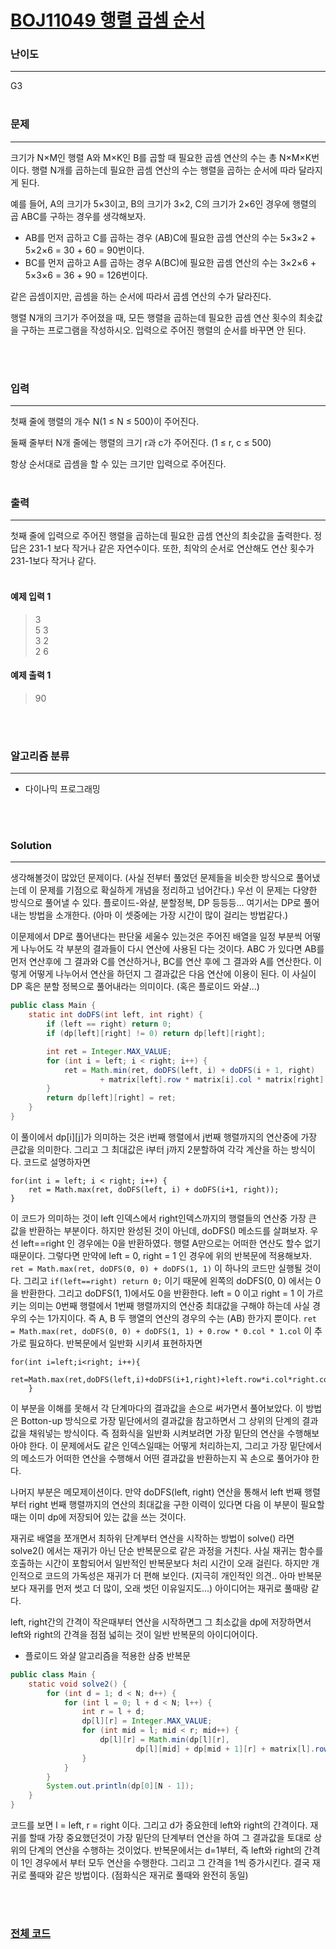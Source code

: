 # [BOJ11049 행렬 곱셈 순서](https://www.acmicpc.net/problem/11049)

### 난이도

***
G3
<br><br>

### 문제

***
크기가 N×M인 행렬 A와 M×K인 B를 곱할 때 필요한 곱셈 연산의 수는 총 N×M×K번이다. 행렬 N개를 곱하는데 필요한 곱셈 연산의 수는 행렬을 곱하는 순서에 따라 달라지게 된다.

예를 들어, A의 크기가 5×3이고, B의 크기가 3×2, C의 크기가 2×6인 경우에 행렬의 곱 ABC를 구하는 경우를 생각해보자.

* AB를 먼저 곱하고 C를 곱하는 경우 (AB)C에 필요한 곱셈 연산의 수는 5×3×2 + 5×2×6 = 30 + 60 = 90번이다.
* BC를 먼저 곱하고 A를 곱하는 경우 A(BC)에 필요한 곱셈 연산의 수는 3×2×6 + 5×3×6 = 36 + 90 = 126번이다.

같은 곱셈이지만, 곱셈을 하는 순서에 따라서 곱셈 연산의 수가 달라진다.

행렬 N개의 크기가 주어졌을 때, 모든 행렬을 곱하는데 필요한 곱셈 연산 횟수의 최솟값을 구하는 프로그램을 작성하시오. 입력으로 주어진 행렬의 순서를 바꾸면 안 된다.

<br><br>

### 입력

***
첫째 줄에 행렬의 개수 N(1 ≤ N ≤ 500)이 주어진다.

둘째 줄부터 N개 줄에는 행렬의 크기 r과 c가 주어진다. (1 ≤ r, c ≤ 500)

항상 순서대로 곱셈을 할 수 있는 크기만 입력으로 주어진다.
<br><br>

### 출력

***
첫째 줄에 입력으로 주어진 행렬을 곱하는데 필요한 곱셈 연산의 최솟값을 출력한다. 정답은 231-1 보다 작거나 같은 자연수이다. 또한, 최악의 순서로 연산해도 연산 횟수가 231-1보다 작거나 같다.
<br><br>

#### 예제 입력 1

> 3     
5 3     
3 2     
2 6

#### 예제 출력 1

> 90

<br><br>

### 알고리즘 분류

***

* 다이나믹 프로그래밍

<br><br>

### Solution

***

생각해볼것이 많았던 문제이다. (사실 전부터 풀었던 문제들을 비슷한 방식으로 풀어냈는데 이 문제를 기점으로 확실하게 개념을 정리하고 넘어간다.)
우선 이 문제는 다양한 방식으로 풀어낼 수 있다. 플로이드-와샬, 분할정복, DP 등등등... 여기서는 DP로 풀어내는 방법을 소개한다. (아마 이 셋중에는 가장 시간이 많이 걸리는 방법같다.)

이문제에서 DP로 풀어낸다는 판단울 세울수 있는것은 주어진 배열을 일정 부분씩 어떻게 나누어도 각 부분의 결과들이 다시 연산에 사용된 다는 것이다. ABC 가 있다면 AB를 먼저 연산후에 그 결과와 C를 연산하거나,
BC를 연산 후에 그 결과와 A를 연산한다. 이렇게 어떻게 나누어서 연산을 하던지 그 결과값은 다음 연산에 이용이 된다. 이 사실이 DP 혹은 분할 정복으로 풀어내라는 의미이다. (혹은 플로이드 와샬...)

```java
public class Main {
    static int doDFS(int left, int right) {
        if (left == right) return 0;
        if (dp[left][right] != 0) return dp[left][right];

        int ret = Integer.MAX_VALUE;
        for (int i = left; i < right; i++) {
            ret = Math.min(ret, doDFS(left, i) + doDFS(i + 1, right)
                    + matrix[left].row * matrix[i].col * matrix[right].col);
        }
        return dp[left][right] = ret;
    }
}
```

이 풀이에서 dp[i][j]가 의미하는 것은 i번째 행렬에서 j번째 행렬까지의 연산중에 가장 큰값을 의미한다. 그리고 그 최대값은 i부터 j까지 2분할하여 각각 계산을 하는 방식이다. 코드로 설명하자면

```
for(int i = left; i < right; i++) {
    ret = Math.max(ret, doDFS(left, i) + doDFS(i+1, right)); 
} 
```

이 코드가 의미하는 것이 left 인덱스에서 right인덱스까지의 행렬들의 연산중 가장 큰 값을 반환하는 부분이다. 하지만 완성된 것이 아닌데, doDFS() 메소드를 살펴보자. 우선 left==right 인
경우에는 0을 반환하였다. 행렬 A만으로는 어떠한 연산도 할수 없기 때문이다. 그렇다면 만약에 left = 0, right = 1 인 경우에 위의 반복문에
적용해보자. `ret = Math.max(ret, doDFS(0, 0) + doDFS(1, 1)` 이 하나의 코드만 실행될 것이다. 그리고 `if(left==right) return 0;` 이기 때문에 왼쪽의
doDFS(0, 0) 에서는 0을 반환한다. 그리고 doDFS(1, 1)에서도 0을 반환한다. left = 0 이고 right = 1 이 가르키는 의미는 0번째 행렬에서 1번째 행렬까지의 연산중 최대값을 구해야
하는데 사실 경우의 수는 1가지이다. 즉 A, B 두 행열의 연산의 경우의 수는 (AB) 한가지
뿐이다. `ret = Math.max(ret, doDFS(0, 0) + doDFS(1, 1) + 0.row * 0.col * 1.col` 이 추가로 필요하다. 반복문에서 일반화 시키셔 표현하자면

```
for(int i=left;i<right; i++){
        ret=Math.max(ret,doDFS(left,i)+doDFS(i+1,right)+left.row*i.col*right.col);
    }
```

이 부분을 이해를 못해서 각 단계마다의 결과값을 손으로 써가면서 풀어보았다. 이 방법은 Botton-up 방식으로 가장 밑단에서의 결과값을 참고하면서 그 상위의 단계의 결과값을 채워넣는 방식이다. 즉 점화식을 일반화
시켜보려면 가장 밑단의 연산을 수행해보아야 한다. 이 문제에서도 같은 인덱스일때는 어떻게 처리하는지, 그리고 가장 밑단에서의 메소드가 어떠한 연산을 수행해서 어떤 결과값을 반환하는지 꼭 손으로 풀어가야 한다.

나머지 부분은 메모제이션이다. 만약 doDFS(left, right) 연산을 통해서 left 번째 행렬부터 right 번째 행렬까지의 연산의 최대값을 구한 이력이 있다면 다음 이 부분이 필요할때는 이미 dp에
저장되어 있는 값을 쓰는 것이다.

재귀로 배열을 쪼개면서 최하위 단계부터 연산을 시작하는 방법이 solve() 라면 solve2() 에서는 재귀가 아닌 단순 반복문으로 같은 과정을 거친다. 사실 재귀는 함수를 호출하는 시간이 포함되어서 일반적인
반복문보다 처리 시간이 오래 걸린다. 하지만 개인적으로 코드의 가독성은 재귀가 더 편해 보인다. (지극히 개인적인 의견.. 아마 반복문보다 재귀를 먼저 썻고 더 많이, 오래 썻던 이유일지도...)
아이디어는 재귀로 풀때랑 같다.

left, right간의 간격이 작은때부터 연산을 시작하면그 그 최소값을 dp에 저장하면서 left와 right의 간격을 점점 넓히는 것이 일반 반복문의 아이디어이다.

* 플로이드 와샬 알고리즘을 적용한 삼중 반복문

```java
public class Main {
    static void solve2() {
        for (int d = 1; d < N; d++) {
            for (int l = 0; l + d < N; l++) {
                int r = l + d;
                dp[l][r] = Integer.MAX_VALUE;
                for (int mid = l; mid < r; mid++) {
                    dp[l][r] = Math.min(dp[l][r],
                            dp[l][mid] + dp[mid + 1][r] + matrix[l].row * matrix[mid].col * matrix[r].col);
                }
            }
        }
        System.out.println(dp[0][N - 1]);
    }
}
```

코드를 보면 l = left, r = right 이다. 그리고 d가 중요한데 left와 right의 간격이다. 재귀를 할때 가장 중요했던것이 가장 밑단의 단계부터 연산을 하여 그 결과값을 토대로 상위의 단계의 연산을
수행하는 것이었다. 반복문에서는 d=1부터, 즉 left와 right의 간격이 1인 경우에서 부터 모두 연산을 수행한다. 그리고 그 간격을 1씩 증가시킨다. 결국 재귀로 풀때와 같은 방법이다. (점화식은 재귀로
풀때와 완전히 동일)

<br><br>

### [전체 코드](https://github.com/Jungmin-Seo0527/CodingTest/blob/main/src/DynamicProgramming/BOJ11049_행렬_곱셈_순서.java)
